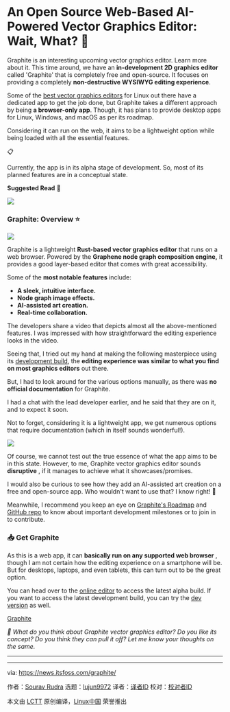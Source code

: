 [#]: subject: "An Open Source Web-Based AI-Powered Vector Graphics Editor: Wait, What? 🤯"
[#]: via: "https://news.itsfoss.com/graphite/"
[#]: author: "Sourav Rudra https://news.itsfoss.com/author/sourav/"
[#]: collector: "lujun9972/lctt-scripts-1693450080"
[#]: translator: " "
[#]: reviewer: " "
[#]: publisher: " "
[#]: url: " "

An Open Source Web-Based AI-Powered Vector Graphics Editor: Wait, What? 🤯
======
Graphite is an interesting upcoming vector graphics editor. Learn more
about it.
This time around, we have an **in-development 2D graphics editor** called 'Graphite' that is completely free and open-source. It focuses on providing a completely **non-destructive WYSIWYG editing experience**.

Some of the [best vector graphics editors][1] for Linux out there have a dedicated app to get the job done, but Graphite takes a different approach by being **a browser-only app**. Though, it has plans to provide desktop apps for Linux, Windows, and macOS as per its roadmap.

Considering it can run on the web, it aims to be a lightweight option while being loaded with all the essential features.

📋

Currently, the app is in its alpha stage of development. So, most of its planned features are in a conceptual state.

**Suggested Read** 📖

![][2]

### Graphite: Overview ⭐

![][3]

Graphite is a lightweight **Rust-based vector graphics editor** that runs on a web browser. Powered by the **Graphene node graph composition engine,** it provides a good layer-based editor that comes with great accessibility.

Some of the **most notable features** include:

  * **A sleek, intuitive interface.**
  * **Node graph image effects.**
  * **AI-assisted art creation.**
  * **Real-time collaboration.**



The developers share a video that depicts almost all the above-mentioned features. I was impressed with how straightforward the editing experience looks in the video.

Seeing that, I tried out my hand at making the following masterpiece using its [development build][4], the **editing experience was similar to what you find on most graphics editors** out there.

But, I had to look around for the various options manually, as there was **no official documentation** for Graphite.

I had a chat with the lead developer earlier, and he said that they are on it, and to expect it soon.

Not to forget, considering it is a lightweight app, we get numerous options that require documentation (which in itself sounds wonderful!).

![][5]

Of course, we cannot test out the true essence of what the app aims to be in this state. However, to me, Graphite vector graphics editor sounds **disruptive** , if it manages to achieve what it showcases/promises.

I would also be curious to see how they add an AI-assisted art creation on a free and open-source app. Who wouldn't want to use that? I know right! 🤩

Meanwhile, I recommend you keep an eye on [Graphite's Roadmap][6] and [GitHub repo][7] to know about important development milestones or to join in to contribute.

### 📥 Get Graphite

As this is a web app, it can **basically run on any supported web browser** , though I am not certain how the editing experience on a smartphone will be. But for desktops, laptops, and even tablets, this can turn out to be the great option.

You can head over to the [online editor][8] to access the latest alpha build. If you want to access the latest development build, you can try the [dev version][9] as well.

[Graphite][8]

_💬 What do you think about Graphite vector graphics editor? Do you like its concept? Do you think they can pull it off? Let me know your thoughts on the same._

* * *

--------------------------------------------------------------------------------

via: https://news.itsfoss.com/graphite/

作者：[Sourav Rudra][a]
选题：[lujun9972][b]
译者：[译者ID](https://github.com/译者ID)
校对：[校对者ID](https://github.com/校对者ID)

本文由 [LCTT](https://github.com/LCTT/TranslateProject) 原创编译，[Linux中国](https://linux.cn/) 荣誉推出

[a]: https://news.itsfoss.com/author/sourav/
[b]: https://github.com/lujun9972
[1]: https://itsfoss.com/vector-graphics-editors-linux/#bonus-svg-edit-web-based-alternative-
[2]: https://itsfoss.com/content/images/size/w256h256/2022/12/android-chrome-192x192.png
[3]: https://news.itsfoss.com/content/images/2023/11/Graphite_1.png
[4]: https://news.itsfoss.com/graphite/dev.graphite.rs
[5]: https://news.itsfoss.com/content/images/2023/08/Graphite_2.jpg
[6]: https://graphite.rs/features/
[7]: https://github.com/GraphiteEditor/Graphite
[8]: https://editor.graphite.rs/
[9]: https://dev.graphite.rs/
